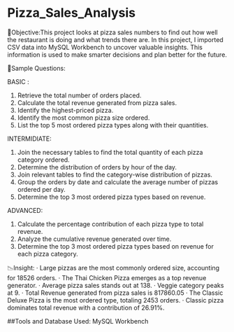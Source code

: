 # Pizza_Sales_Analysis

🎯Objective:This project looks at pizza sales numbers to find out how well the restaurant is doing and what trends there are. In this project, I imported CSV data into MySQL Workbench to uncover valuable insights. This information is used to make smarter decisions and plan better for the future.

📝Sample Questions:

BASIC :
1. Retrieve the total number of orders placed.
2. Calculate the total revenue generated from pizza sales.
3. Identify the highest-priced pizza.
4. Identify the most common pizza size ordered.
5. List the top 5 most ordered pizza types along with their quantities.

INTERMIDIATE:
1. Join the necessary tables to find the total quantity of each pizza category ordered.
2. Determine the distribution of orders by hour of the day.
3. Join relevant tables to find the category-wise distribution of pizzas.
4. Group the orders by date and calculate the average number of pizzas ordered per day.
5. Determine the top 3 most ordered pizza types based on revenue.

ADVANCED:
1. Calculate the percentage contribution of each pizza type to total revenue.
2. Analyze the cumulative revenue generated over time.
3. Determine the top 3 most ordered pizza types based on revenue for each pizza category.



📉Insight:
· Large pizzas are the most commonly ordered size, accounting for 18526 orders.
· The Thai Chicken Pizza emerges as a top revenue generator.
· Average pizza sales stands out at 138.
· Veggie category peaks at 9.
· Total Revenue generated from pizza sales is 817860.05
· The Classic Deluxe Pizza is the most ordered type, totaling 2453 orders.
· Classic pizza dominates total revenue with a contribution of 26.91%.

##Tools and Database Used:
MySQL Workbench
